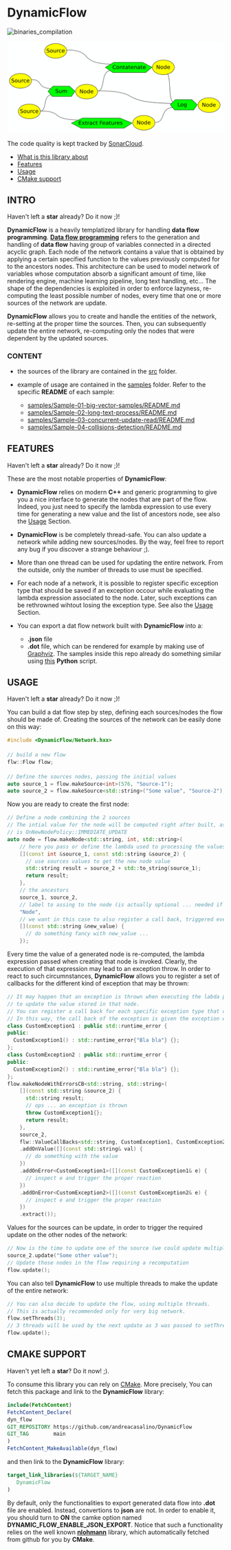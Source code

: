 # DynamicFlow

![binaries_compilation](https://github.com/andreacasalino/DynamicFlow/actions/workflows/runTests.yml/badge.svg)

![How a data flow looks like:](Readme-picture.png)

The code quality is kept tracked by [SonarCloud](https://sonarcloud.io/summary/new_code?id=andreacasalino_DynamicFlow).

- [What is this library about](#intro)
- [Features](#features)
- [Usage](#usage)
- [CMake support](#cmake-support)

## INTRO

Haven't left a **star** already? Do it now ;)!

**DynamicFlow** is a heavily templatized library for handling **data flow programming**.
[**Data flow programming**](https://devopedia.org/dataflow-programming) refers to the generation and handling of **data flow** having group of variables connected in a directed acyclic graph.
Each node of the network contains a value that is obtained by applying a certain specified function to the values previously computed for to the ancestors nodes.
This architecture can be used to model network of variables whose computation absorb a significant amount of time, like rendering engine, machine learning pipeline, long text handling, etc...
The shape of the dependencies is exploited in order to enforce lazyness, re-computing the least possible number of nodes, every time that one or more sources of the network are update.

**DynamicFlow** allows you to create and handle the entities of the network, re-setting at the proper time the sources.
Then, you can subsequently update the entire network, re-computing only the nodes that were dependent by the updated sources.

### CONTENT

 * the sources of the library are contained in the [src](./src) folder.

 * example of usage are contained in the [samples](./samples) folder. Refer to the specific **README** of each sample:

    - [samples/Sample-01-big-vector-samples/README.md](samples/Sample-01-big-vector-samples/README.md)
    - [samples/Sample-02-long-text-process/README.md](samples/Sample-02-long-text-process/README.md)
    - [samples/Sample-03-concurrent-update-read/README.md](samples/Sample-03-concurrent-update-read/README.md)
    - [samples/Sample-04-collisions-detection/README.md](samples/Sample-04-collisions-detection/README.md)

## FEATURES

Haven't left a **star** already? Do it now ;)!

These are the most notable properties of **DynamicFlow**:

* **DynamicFlow** relies on modern **C++** and generic programming to give you a nice interface to generate the nodes that are part of the flow. Indeed, you just need to specify the lambda expression to use every time for generating a new value and the list of ancestors node, see also the [Usage](#usage) Section.

* **DynamicFlow** is be completely thread-safe. You can also update a network while adding new sources/nodes. By the way, feel free to report any bug if you discover a strange behaviour ;).

* More than one thread can be used for updating the entire network. From the outside, only the number of threads to use must be specified.

* For each node af a network, it is possible to register specific exception type that should be saved if an exception occour while evaluating the lambda expression associated to the node. Later, such exceptions can be rethrowned wihtout losing the exception type. See also the [Usage](#usage) Section.

* You can export a dat flow network built with **DynamicFlow** into a:
    * **.json** file
    * **.dot** file, which can be rendered for example by making use of [Graphviz](https://graphviz.org/). The samples inside this repo already do something similar using [this](samples/python/ShowGraph.py) **Python** script.

## USAGE

Haven't left a **star** already? Do it now ;)!

You can build a dat flow step by step, defining each sources/nodes the flow should be made of.
Creating the sources of the network can be easily done on this way:
```cpp
#include <DynamicFlow/Network.hxx>

// build a new flow
flw::Flow flow;

// Define the sources nodes, passing the initial values
auto source_1 = flow.makeSource<int>(576, "Source-1");
auto source_2 = flow.makeSource<std::string>("Some value", "Source-2");
```

Now you are ready to create the first node:
```cpp
// Define a node combining the 2 sources
// The intial value for the node will be computed right after built, as the default policy of the network
// is OnNewNodePolicy::IMMEDIATE_UPDATE
auto node = flow.makeNode<std::string, int, std::string>(
    // here you pass or define the lambda used to processing the values of the ancestors
    [](const int &source_1, const std::string &source_2) {
      // use sources values to get the new node value
      std::string result = source_2 + std::to_string(source_1);
      return result;
    },
    // the ancestors
    source_1, source_2,
    // label to assing to the node (is actually optional ... needed if you want to retrieve the node later from the network)
    "Node", 
    // we want in this case to also register a call back, triggered every time a new value is computed for the node
    [](const std::string &new_value) {
      // do something fancy with new_value ... 
    });
```

Every time the value of a generated node is re-computed, the lambda expression passed when creating that node is invoked.
Clearly, the execution of that expression may lead to an exception throw.
In order to react to such circumnstances, **DynamicFlow** allows you to register a set of callbacks for the different kind of exception that may be thrown:
```cpp
// It may happen that an exception is thrown when executing the labda passed to a node, when trying 
// to update the value stored in that node.
// You can register a call back for each specific exception type that can be thrown.
// In this way, the call back of the exception is given the exception without loosing its type.
class CustomException1 : public std::runtime_error {
public:
  CustomException1() : std::runtime_error{"Bla bla"} {};
};
class CustomException2 : public std::runtime_error {
public:
  CustomException2() : std::runtime_error{"Bla bla"} {};
};
flow.makeNodeWithErrorsCB<std::string, std::string>(
    [](const std::string &source_2) {
      std::string result;
      // ops ... an exception is thrown
      throw CustomException1{};
      return result;
    },
    source_2,
    flw::ValueCallBacks<std::string, CustomException1, CustomException2>{}
    .addOnValue([](const std::string& val) {
      // do something with the value
    })
    .addOnError<CustomException1>([](const CustomException1& e) {
      // inspect e and trigger the proper reaction
    })
    .addOnError<CustomException2>([](const CustomException2& e) {
      // inspect e and trigger the proper reaction
    })
    .extract());
```

Values for the sources can be update, in order to trigger the required update on the other nodes of the network:
```cpp
// Now is the time to update one of the source (we could update multiple ones or them all if needed).
source_2.update("Some other value");
// Update those nodes in the flow requiring a recomputation
flow.update();
```

You can also tell **DynamicFlow** to use multiple threads to make the update of the entire network:
```cpp
// You can also decide to update the flow, using multiple threads.
// This is actually recommended only for very big network.
flow.setThreads(3);
// 3 threads will be used by the next update as 3 was passed to setThreads(...)
flow.update();
```

## CMAKE SUPPORT
   
Haven't yet left a **star**? Do it now! ;).

To consume this library you can rely on [CMake](https://cmake.org).
More precisely, You can fetch this package and link to the **DynamicFlow** library:
```cmake
include(FetchContent)
FetchContent_Declare(
dyn_flow
GIT_REPOSITORY https://github.com/andreacasalino/DynamicFlow
GIT_TAG        main
)
FetchContent_MakeAvailable(dyn_flow)
```

and then link to the **DynamicFlow** library:
```cmake
target_link_libraries(${TARGET_NAME}
   DynamicFlow
)
```

By default, only the functionalities to export generated data flow into **.dot** file are enabled. 
Instead, convertions to **json** are not. In order to enable it, you should turn to **ON** the camke option named **DYNAMIC_FLOW_ENABLE_JSON_EXPORT**. Notice that such a functionality relies on the well known [**nlohmann**](https://github.com/nlohmann/json) library, which automatically fetched from github for you by **CMake**.
